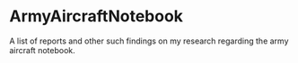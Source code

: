 # ArmyAircraftNotebook
A list of reports and other such findings on my research regarding the army aircraft notebook.
